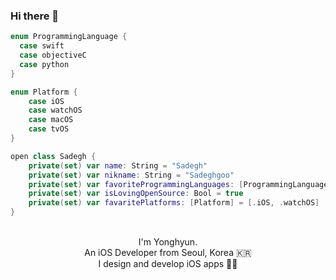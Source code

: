 ### Hi there 👋
```Swift
enum ProgrammingLanguage {
  case swift
  case objectiveC
  case python
}

enum Platform {
    case iOS
    case watchOS
    case macOS
    case tvOS
}

open class Sadegh {
    private(set) var name: String = "Sadegh"
    private(set) var nikname: String = "Sadeghgoo"
    private(set) var favoriteProgrammingLanguages: [ProgrammingLanguage] = [.swift, .python]
    private(set) var isLovingOpenSource: Bool = true
    private(set) var favaritePlatforms: [Platform] = [.iOS, .watchOS]
}
```

<p align="center">
  <br>
  I'm Yonghyun.<br>
  An iOS Developer from Seoul, Korea 🇰🇷<br>
  I design and develop iOS apps 🧑‍💻
  <br>
</p>

<!--
**lygon55555/lygon55555** is a ✨ _special_ ✨ repository because its `README.md` (this file) appears on your GitHub profile.

Here are some ideas to get you started:

- 🔭 I’m currently working on ...
- 🌱 I’m currently learning ...
- 👯 I’m looking to collaborate on ...
- 🤔 I’m looking for help with ...
- 💬 Ask me about ...
- 📫 How to reach me: ...
- 😄 Pronouns: ...
- ⚡ Fun fact: ...
-->
